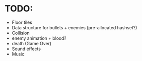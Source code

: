 # TODO:
* Floor tiles
* Data structure for bullets + enemies (pre-allocated hashset?)
* Collision
* enemy animation + blood?
* death (Game Over)
* Sound effects
* Music